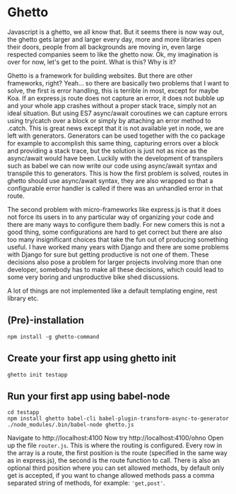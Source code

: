 Ghetto
======
Javascript is a ghetto, we all know that. But it seems there is now way out,
the ghetto gets larger and larger every day, more and more libraries open their
doors, people from all backgrounds are moving in, even large respected
companies seem to like the ghetto now. Ok, my imagination is over for now, let's
get to the point. What is this? Why is it?

Ghetto is a framework for building websites. But there are other frameworks,
right? Yeah... so there are basically two problems that I want to solve, the
first is error handling, this is terrible in most, except for maybe Koa. If an
express.js route does not capture an error, it does not bubble up and your whole
app crashes without a proper stack trace, simply not an ideal situation. But
using ES7 async/await coroutines we can capture errors using try/catch over a
block or simply by attaching an error method to .catch. This is great news
except that it is not available yet in node, we are left with generators.
Generators can be used together with the co package for example to accomplish
this same thing, capturing errors over a block and providing a stack trace, but
the solution is just not as nice as the async/await would have been. Luckily
with the development of transpilers such as babel we can now write our code
using async/await syntax and transpile this to generators. This is how the first
problem is solved, routes in ghetto should use async/await syntax, they are also
wrapped so that a configurable error handler is called if there was an unhandled
error in that route.

The second problem with micro-frameworks like express.js is that it does not
force its users in to any particular way of organizing your code and there are
many ways to configure them badly. For new comers this is not a good thing, some
configurations are hard to get correct but there are also too many insignificant
choices that take the fun out of producing something useful. I have worked many
years with Django and there are some problems with Django for sure but getting
productive is not one of them. These decisions also pose a problem for larger
projects involving more than one developer, somebody has to make all these
decisions, which could lead to some very boring and unproductive bike shed
discussions.

A lot of things are not implemented like a default templating engine, rest
library etc.


(Pre)-installation
------------------
```
npm install -g ghetto-command
```

Create your first app using ghetto init
---------------------------------------
```
ghetto init testapp
```

Run your first app using babel-node
-----------------------------------
```
cd testapp
npm install ghetto babel-cli babel-plugin-transform-async-to-generator
./node_modules/.bin/babel-node ghetto.js
```

Navigate to http://localhost:4100
Now try http://localhost:4100/ohno
Open up the file `router.js`. This is where the routing is configured. Every
row in the array is a route, the first position is the route (specified in the
same way as in express.js), the second is the route function to call. There is
also an optional third position where you can set allowed methods, by default
only get is accepted, if you want to change allowed methods pass a comma
separated string of methods, for example: `'get,post'`.